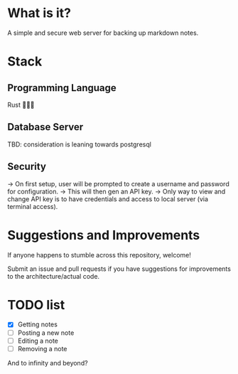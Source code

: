 # What is it?
A simple and secure web server for backing up markdown notes. 


# Stack 

## Programming Language
Rust 🦀🦀🦀

## Database Server
TBD: consideration is leaning towards postgresql

## Security
-> On first setup, user will be prompted to create a username and password for configuration.
-> This will then gen an API key. 
-> Only way to view and change API key is to have credentials and access to local server (via terminal access).

# Suggestions and Improvements
If anyone happens to stumble across this repository, welcome! 

Submit an issue and pull requests if you have suggestions for improvements to the architecture/actual code. 

# TODO list

- [x] Getting notes
- [ ] Posting a new note
- [ ] Editing a note
- [ ] Removing a note

And to infinity and beyond?

